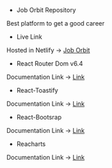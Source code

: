 - Job Orbit Repository

Best platform to get a good career

- Live Link

Hosted in Netlify -> [Job Orbit](https://unrivaled-blini-af272f.netlify.app/appliedJob)

- React Router Dom v6.4

Documentation Link -> [Link](https://reactrouter.com/en/main/start/overview)

- React-Toastify

Documentation Link -> [Link](https://www.npmjs.com/package/react-toastify)

- React-Bootsrap

Documentation Link -> [Link](https://react-bootstrap.github.io/getting-started/introduction)

- Reacharts

Documentation Link -> [Link](https://recharts.org/en-US/guide/getting-started)
